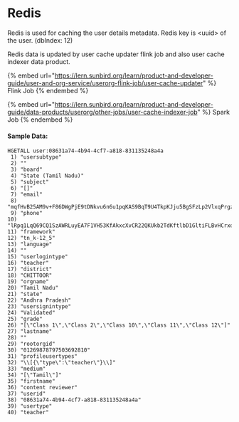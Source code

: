 # Redis

Redis is used for caching the user details metadata. Redis key is \<uuid> of the user. (dbIndex: 12)

Redis data is updated by user cache updater flink job and also user cache indexer data product.

{% embed url="https://lern.sunbird.org/learn/product-and-developer-guide/user-and-org-service/userorg-flink-job/user-cache-updater" %}
Flink Job
{% endembed %}

{% embed url="https://lern.sunbird.org/learn/product-and-developer-guide/data-products/userorg/other-jobs/user-cache-indexer-job" %}
Spark Job
{% endembed %}

#### Sample Data:

```
HGETALL user:08631a74-4b94-4cf7-a818-831135248a4a
 1) "usersubtype"
 2) ""
 3) "board"
 4) "State (Tamil Nadu)"
 5) "subject"
 6) "[]"
 7) "email"
 8) "mqfHvB25AM9v+F86DWgPjE9tDNkvu6n6u1pqKAS9BqT9U4TkpKJju5BgSFzLp2VlxqPrgzDT5J\nhlKFh45G+E77Q53w5xYOrsbUoABF4Vci58JJHbN4Wzb2fV8/5Fl+T5ZUuUNdJcoZQazqPM4rCkTZ\nilMv5S3xBPGCQxJxIp8="
 9) "phone"
10) "lRpq1LqQ69CQ1SzAWRLuyEA7F1VH53KfAkxcXvCR22QKUkb2TdKftlbD1GltiFLBvHCrxqsOsl\n3eoQuhF0P+C2h4oA83Y+obFB6eagd2T5iGFTQ4RsFjBUMhUsdDrBT6a+wzaAmCWueMEdPmZuRg=="
11) "framework"
12) "tn_k-12_5"
13) "language"
14) ""
15) "userlogintype"
16) "teacher"
17) "district"
18) "CHITTOOR"
19) "orgname"
20) "Tamil Nadu"
21) "state"
22) "Andhra Pradesh"
23) "usersignintype"
24) "Validated"
25) "grade"
26) "[\"Class 1\",\"Class 2\",\"Class 10\",\"Class 11\",\"Class 12\"]"
27) "lastname"
28) ""
29) "rootorgid"
30) "01269878797503692810"
31) "profileusertypes"
32) "\\[{\"type\":\"teacher\"}\\]"
33) "medium"
34) "[\"Tamil\"]"
35) "firstname"
36) "content reviewer"
37) "userid"
38) "08631a74-4b94-4cf7-a818-831135248a4a"
39) "usertype"
40) "teacher"
```
